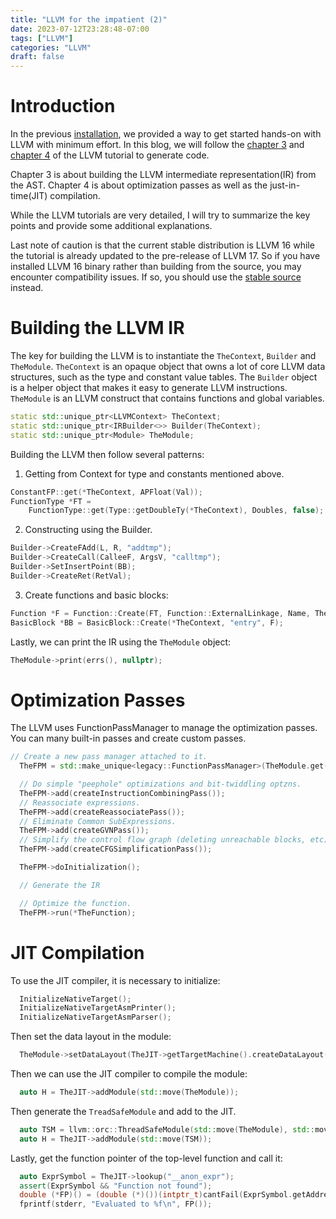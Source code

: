 ```yaml
---
title: "LLVM for the impatient (2)"
date: 2023-07-12T23:28:48-07:00
tags: ["LLVM"]
categories: "LLVM"
draft: false
---
```


# Introduction

In the previous [installation](/posts/llvm-for-the-impatient-1/), we provided a way to get started hands-on with LLVM with minimum effort. In this blog, we will follow the [chapter 3](https://llvm.org/docs/tutorial/MyFirstLanguageFrontend/LangImpl03.html) and [chapter 4](https://llvm.org/docs/tutorial/MyFirstLanguageFrontend/LangImpl04.html) of the LLVM tutorial to generate code.

Chapter 3 is about building the LLVM intermediate representation(IR) from the AST. Chapter 4 is about optimization passes as well as the just-in-time(JIT) compilation.

While the LLVM tutorials are very detailed, I will try to summarize the key points and provide some additional explanations.

Last note of caution is that the current stable distribution is LLVM 16 while the tutorial is already updated to the pre-release of LLVM 17. So if you have installed LLVM 16 binary rather than building from the source, you may encounter compatibility issues. If so, you should
use the [stable source](https://github.com/llvm/llvm-project/tree/release/16.x/llvm/examples/Kaleidoscope) instead.

# Building the LLVM IR

The key for building the LLVM is to instantiate the `TheContext`, `Builder` and `TheModule`. `TheContext` is an opaque object that owns a lot of core LLVM data structures, such as the type and constant value tables. The `Builder` object is a helper object that makes it easy to generate LLVM instructions. `TheModule` is an LLVM construct that contains functions and global variables.


```cpp
static std::unique_ptr<LLVMContext> TheContext;
static std::unique_ptr<IRBuilder<>> Builder(TheContext);
static std::unique_ptr<Module> TheModule;
```

Building the LLVM then follow several patterns:

1. Getting from Context for type and constants mentioned above.
```cpp
ConstantFP::get(*TheContext, APFloat(Val));
FunctionType *FT =
    FunctionType::get(Type::getDoubleTy(*TheContext), Doubles, false);
```
2. Constructing using the Builder.
```cpp
Builder->CreateFAdd(L, R, "addtmp");
Builder->CreateCall(CalleeF, ArgsV, "calltmp");
Builder->SetInsertPoint(BB);
Builder->CreateRet(RetVal);
```
3. Create functions and basic blocks:
```cpp
Function *F = Function::Create(FT, Function::ExternalLinkage, Name, TheModule.get());
BasicBlock *BB = BasicBlock::Create(*TheContext, "entry", F);
```

Lastly, we can print the IR using the `TheModule` object:
```cpp
TheModule->print(errs(), nullptr);
```

# Optimization Passes

The LLVM uses FunctionPassManager to manage the optimization passes. You can many built-in passes and create custom passes.
```cpp
// Create a new pass manager attached to it.
  TheFPM = std::make_unique<legacy::FunctionPassManager>(TheModule.get());

  // Do simple "peephole" optimizations and bit-twiddling optzns.
  TheFPM->add(createInstructionCombiningPass());
  // Reassociate expressions.
  TheFPM->add(createReassociatePass());
  // Eliminate Common SubExpressions.
  TheFPM->add(createGVNPass());
  // Simplify the control flow graph (deleting unreachable blocks, etc).
  TheFPM->add(createCFGSimplificationPass());

  TheFPM->doInitialization();

  // Generate the IR

  // Optimize the function.
  TheFPM->run(*TheFunction);
  ```

# JIT Compilation

To use the JIT compiler, it is necessary to initialize:

```cpp
  InitializeNativeTarget();
  InitializeNativeTargetAsmPrinter();
  InitializeNativeTargetAsmParser();
```

Then set the data layout in the module:
```cpp
  TheModule->setDataLayout(TheJIT->getTargetMachine().createDataLayout());
```

Then we can use the JIT compiler to compile the module:
```cpp
  auto H = TheJIT->addModule(std::move(TheModule));
```

Then generate the `TreadSafeModule` and add to the JIT.
```cpp
  auto TSM = llvm::orc::ThreadSafeModule(std::move(TheModule), std::move(Context));
  auto H = TheJIT->addModule(std::move(TSM));
```

Lastly, get the function pointer of the top-level function and call it:
```cpp
  auto ExprSymbol = TheJIT->lookup("__anon_expr");
  assert(ExprSymbol && "Function not found");
  double (*FP)() = (double (*)())(intptr_t)cantFail(ExprSymbol.getAddress());
  fprintf(stderr, "Evaluated to %f\n", FP());
```

